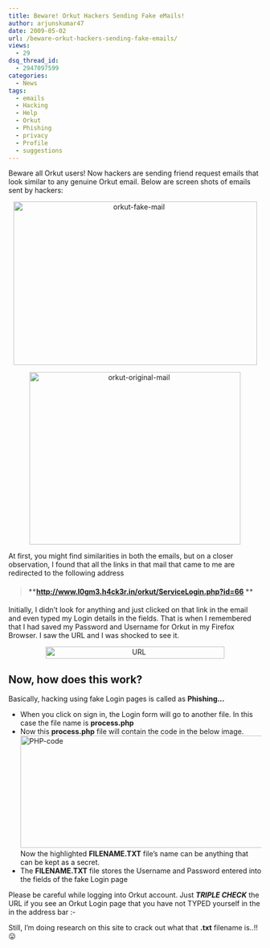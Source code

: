 ```yaml
---
title: Beware! Orkut Hackers Sending Fake eMails!
author: arjunskumar47
date: 2009-05-02
url: /beware-orkut-hackers-sending-fake-emails/
views:
  - 29
dsq_thread_id:
  - 2947097599
categories:
  - News
tags:
  - emails
  - Hacking
  - Help
  - Orkut
  - Phishing
  - privacy
  - Profile
  - suggestions
---
```

Beware all Orkut users! Now hackers are sending friend request emails that look similar to any genuine Orkut email. Below are screen shots of emails sent by hackers:

<p style="text-align: center">
  <img class="aligncenter wp-image-50803" src="http://cdn.devilsworkshop.org/files/2009/05/orkut-fake-mail.png" alt="orkut-fake-mail" width="485" height="325" />
</p>

<p style="text-align: center">
  <img class="aligncenter" src="http://cdn.devilsworkshop.org/files/2009/05/orkut-original-mail-600x490.png" alt="orkut-original-mail" width="420" height="343" />
</p>

At first, you might find similarities in both the emails, but on a closer observation, I found that all the links in that mail that came to me are redirected to the following address

> #### **http://www.l0gm3.h4ck3r.in/orkut/ServiceLogin.php?id=66 **

Initially, I didn&#8217;t look for anything and just clicked on that link in the email and even typed my Login details in the fields. That is when I remembered that I had saved my Password and Username for Orkut in my Firefox Browser. I saw the URL and I was shocked to see it.

<p style="text-align: center">
  <img class="aligncenter" src="http://cdn.devilsworkshop.org/files/2009/05/orkut-hacker-url.png" alt="URL" width="356" height="24" />
</p>

## Now, how does this work?

Basically, hacking using fake Login pages is called as **Phishing&#8230;**

  * When you click on sign in, the Login form will go to another file. In this case the file name is **process.php**
  * Now this **process.php** file will contain the code in the below image.  
    <img class="aligncenter" src="http://cdn.devilsworkshop.org/files/2009/05/php-file.png" alt="PHP-code" width="493" height="223" />  
    Now the highlighted **FILENAME.TXT** file&#8217;s name can be anything that can be kept as a secret.
  * The **FILENAME.TXT** file stores the Username and Password entered into the fields of the fake Login page

Please be careful while logging into Orkut account. Just ***TRIPLE CHECK*** the URL if you see an Orkut Login page that you have not TYPED yourself in the in the address bar <img src="http://devilsworkshop.org/wp-includes/images/smilies/simple-smile.png" alt=":-)" class="wp-smiley" style="height: 1em; max-height: 1em;" />

Still, I&#8217;m doing research on this site to crack out what that **.txt** filename is..!! 😛
